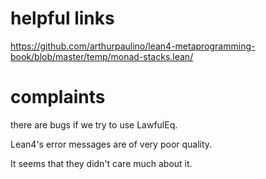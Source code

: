 # helpful links

<https://github.com/arthurpaulino/lean4-metaprogramming-book/blob/master/temp/monad-stacks.lean/>

# complaints

there are bugs if we try to use LawfulEq.

Lean4's error messages are of very poor quality.

It seems that they didn't care much about it.
